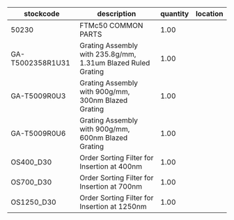 |stockcode|description|quantity|location|
|---------|-----------|--------|--------|
|50230|FTMc50 COMMON PARTS|1.00||
|GA-T5002358R1U31|Grating Assembly with 235.8g/mm, 1.31um Blazed Ruled Grating|1.00||
|GA-T5009R0U3|Grating Assembly with 900g/mm, 300nm Blazed Grating|1.00||
|GA-T5009R0U6|Grating Assembly with 900g/mm, 600nm Blazed Grating|1.00||
|OS400_D30|Order Sorting Filter for Insertion at 400nm|1.00||
|OS700_D30|Order Sorting Filter for Insertion at 700nm|1.00||
|OS1250_D30|Order Sorting Filter for Insertion at 1250nm|1.00||
